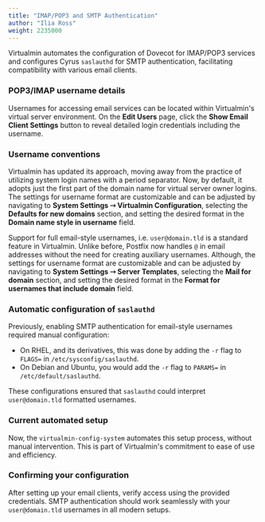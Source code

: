 ```yaml
---
title: "IMAP/POP3 and SMTP Authentication"
author: "Ilia Ross"
weight: 2235000
---
```


Virtualmin automates the configuration of Dovecot for IMAP/POP3 services and configures Cyrus `saslauthd` for SMTP authentication, facilitating compatibility with various email clients.

### POP3/IMAP username details

Usernames for accessing email services can be located within Virtualmin's virtual server environment. On the **Edit Users** page, click the **Show Email Client Settings** button to reveal detailed login credentials including the username.

### Username conventions

Virtualmin has updated its approach, moving away from the practice of utilizing system login names with a period separator. Now, by default, it adopts just the first part of the domain name for virtual server owner logins. The settings for username format are customizable and can be adjusted by navigating to **System Settings ⇾ Virtualmin Configuration**, selecting the **Defaults for new domains** section, and setting the desired format in the **Domain name style in username** field.

Support for full email-style usernames, i.e. `user@domain.tld` is a standard feature in Virtualmin. Unlike before, Postfix now handles `@` in email addresses without the need for creating auxiliary usernames. Although, the settings for username format are customizable and can be adjusted by navigating to **System Settings ⇾ Server Templates**, selecting the **Mail for domain** section, and setting the desired format in the **Format for usernames that include domain** field.

### Automatic configuration of `saslauthd`

Previously, enabling SMTP authentication for email-style usernames required manual configuration:

- On RHEL, and its derivatives, this was done by adding the `-r` flag to `FLAGS=` in `/etc/sysconfig/saslauthd`.
- On Debian and Ubuntu, you would add the `-r` flag to `PARAMS=` in `/etc/default/saslauthd`.

These configurations ensured that `saslauthd` could interpret `user@domain.tld` formatted usernames.

### Current automated setup

Now, the `virtualmin-config-system` automates this setup process, without manual intervention. This is part of Virtualmin's commitment to ease of use and efficiency.

### Confirming your configuration

After setting up your email clients, verify access using the provided credentials. SMTP authentication should work seamlessly with your `user@domain.tld` usernames in all modern setups.
